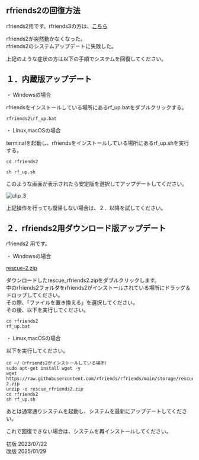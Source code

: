 ## rfriends2の回復方法  
  
rfriends2用です。rfriends3の方は、[こちら](rescue.html)  
  
rfriends2が突然動かなくなった。  
rfriends2のシステムアップデートに失敗した。  
  
上記のような症状の方は以下の手順でシステムを回復してください。  
  
## １．内蔵版アップデート  
  
・ Windowsの場合  
  
rfriendsをインストールしている場所にあるrf_up.batをダブルクリックする。  
  
```  
rfriends2\rf_up.bat  
```  
  
・ Linux,macOSの場合  
  
terminalを起動し、rfriendsをインストールしている場所にあるrf_up.shを実行する。  
  
```  
cd rfriends2  
  
sh rf_up.sh  
```  
  
このような画面が表示されたら安定版を選択してアップデートしてください。  
  
![clip_3](https://github.com/user-attachments/assets/bca96006-fe11-4feb-bde5-60be9d1177e1)  
  
上記操作を行っても復帰しない場合は、２．以降を試してください。  
  
## ２．rfriends2用ダウンロード版アップデート   
  
rfriends2 用です。   
  
・ Windowsの場合  
  
[rescue-2.zip](https://raw.githubusercontent.com/rfriends/rfriends/main/storage/rescue-2.zip)   
  
ダウンロードしたrescue_rfriends2.zipをダブルクリックします。  
中のrfriends2フォルダをrfriends2がインストールされている場所にドラッグ＆ドロップしてください。  
その際、「ファイルを置き換える」を選択してください。  
その後、以下を実行してください。  
  
```  
cd rfriends2  
rf_up.bat  
```  
  
・ Linux,macOSの場合  
  
以下を実行してください。  
```  
cd ~/（rfriends2がインストールしている場所）  
sudo apt-get install wget -y   
wget https://raw.githubusercontent.com/rfriends/rfriends/main/storage/rescue-2.zip 
unzip -o rescue_rfriends2.zip  
cd rfriends2  
sh rf_up.sh  
```  
  
あとは通常通りシステムを起動し、システムを最新にアップデートしてください。  
  
これで回復できない場合は、システムを再インストールしてください。  
  
  
初版 2023/07/22  
改版 2025/01/29  
